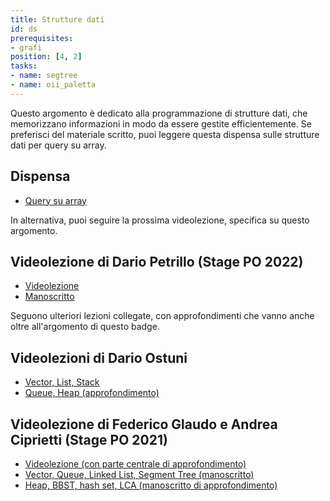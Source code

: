 ```yaml
---
title: Strutture dati
id: ds
prerequisites:
- grafi
position: [4, 2]
tasks:
- name: segtree
- name: oii_paletta
---
```

Questo argomento è dedicato alla programmazione di strutture dati, che memorizzano informazioni in modo da essere gestite efficientemente. Se preferisci del materiale scritto, puoi leggere questa dispensa sulle strutture dati per query su array.

## Dispensa

- [Query su array](https://wiki.olinfo.it/2022/array_query.pdf)

In alternativa, puoi seguire la prossima videolezione, specifica su questo argomento.

## Videolezione di Dario Petrillo (Stage PO 2022)

- [Videolezione](https://youtu.be/JE-boQhJoDU)
- [Manoscritto](https://wiki.olinfo.it/2022/stage_1_-_strutture_dati.pdf)

Seguono ulteriori lezioni collegate, con approfondimenti che vanno anche oltre all'argomento di questo badge.

## Videolezioni di Dario Ostuni

- [Vector, List, Stack](https://youtu.be/eroJMT_ODQ0)
- [Queue, Heap (approfondimento)](https://youtu.be/VvgN2o8T-98)

## Videolezione di Federico Glaudo e Andrea Ciprietti (Stage PO 2021)

- [Videolezione (con parte centrale di approfondimento)](https://youtu.be/OiPTvT8Dlp0)
- [Vector, Queue, Linked List, Segment Tree (manoscritto)](https://wiki.olinfo.it/2021/lezione_3_-_strutture_dati.pdf)
- [Heap, BBST, hash set, LCA (manoscritto di approfondimento)](https://wiki.olinfo.it/2021/heap_bbst_hashset_lca_dario2994.pdf)

